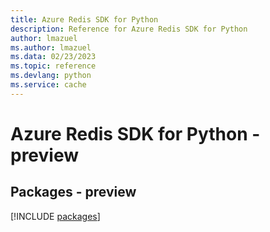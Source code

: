 ```yaml
---
title: Azure Redis SDK for Python
description: Reference for Azure Redis SDK for Python
author: lmazuel
ms.author: lmazuel
ms.data: 02/23/2023
ms.topic: reference
ms.devlang: python
ms.service: cache
---
```

# Azure Redis SDK for Python - preview
## Packages - preview
[!INCLUDE [packages](redis-index.md)]